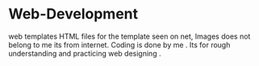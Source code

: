 # Web-Development
web templates 
 HTML files for the template seen on net,
 Images does not belong to me its from internet.
 Coding is done by me .
 Its for rough understanding and practicing web designing .
